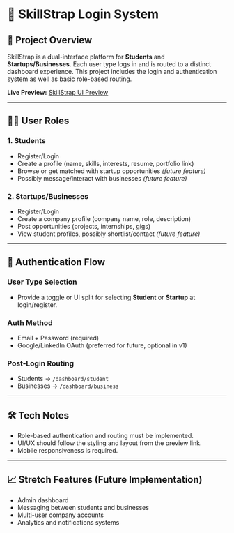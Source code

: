 # 🔧 SkillStrap Login System

## 🎯 Project Overview

SkillStrap is a dual-interface platform for **Students** and **Startups/Businesses**. Each user type logs in and is routed to a distinct dashboard experience. This project includes the login and authentication system as well as basic role-based routing.

**Live Preview:** [SkillStrap UI Preview](https://preview--skillstrap-launchpad-ui.lovable.app)

---

## 🧑‍💻 User Roles

### 1. Students
- Register/Login  
- Create a profile (name, skills, interests, resume, portfolio link)  
- Browse or get matched with startup opportunities *(future feature)*  
- Possibly message/interact with businesses *(future feature)*  

### 2. Startups/Businesses
- Register/Login  
- Create a company profile (company name, role, description)  
- Post opportunities (projects, internships, gigs)  
- View student profiles, possibly shortlist/contact *(future feature)*

---

## 🔐 Authentication Flow

### User Type Selection
- Provide a toggle or UI split for selecting **Student** or **Startup** at login/register.

### Auth Method
- Email + Password (required)  
- Google/LinkedIn OAuth (preferred for future, optional in v1)

### Post-Login Routing
- Students → `/dashboard/student`  
- Businesses → `/dashboard/business`

---

## 🛠 Tech Notes

- Role-based authentication and routing must be implemented.  
- UI/UX should follow the styling and layout from the preview link.  
- Mobile responsiveness is required.

---

## 📈 Stretch Features (Future Implementation)
- Admin dashboard  
- Messaging between students and businesses  
- Multi-user company accounts  
- Analytics and notifications systems
